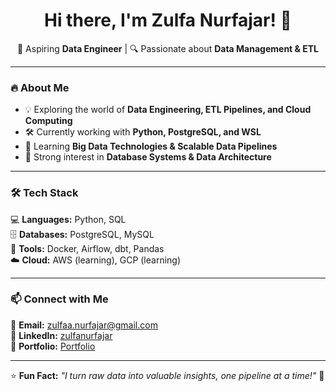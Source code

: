 <h1 align="center">Hi there, I'm Zulfa Nurfajar! 👋</h1>
<p align="center">
  🚀 Aspiring <strong>Data Engineer</strong> | 🔍 Passionate about <strong>Data Management & ETL</strong>  
</p>

---

### 🔥 About Me  
- 💡 Exploring the world of **Data Engineering, ETL Pipelines, and Cloud Computing**  
- 🛠️ Currently working with **Python, PostgreSQL, and WSL**  
- 🌱 Learning **Big Data Technologies & Scalable Data Pipelines**  
- 🎯 Strong interest in **Database Systems & Data Architecture**  

---

### 🛠️ Tech Stack  
💻 **Languages:** Python, SQL  
🗄️ **Databases:** PostgreSQL, MySQL  
🔧 **Tools:** Docker, Airflow, dbt, Pandas  
☁️ **Cloud:** AWS (learning), GCP (learning)  

---

### 📫 Connect with Me  
📩 **Email:** zulfaa.nurfajar@gmail.com  
💼 **LinkedIn:** [zulfanurfajar](https://www.linkedin.com/in/zulfanurfajar/)  
📂 **Portfolio:** [Portfolio](https://docs.google.com/presentation/d/1xH07dVKfJI5hvOAI2Uiye9QJDfltJmg_KbuM_vH38kw/edit#slide=id.g32827ea493a_0_1)  

---

⭐ **Fun Fact:** *"I turn raw data into valuable insights, one pipeline at a time!"* 🚀  
